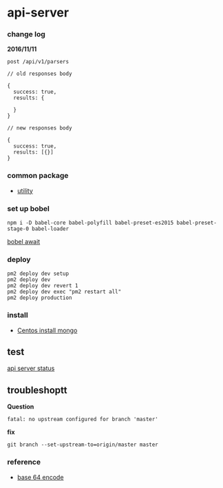 # api-server

### change log

**2016/11/11**

`post /api/v1/parsers`

```
// old responses body

{
  success: true,
  results: {

  }
}
```

```
// new responses body

{
  success: true,
  results: [{}]
}

```

### common package

* [utility](https://www.npmjs.com/package/utility)

### set up bobel

```
npm i -D babel-core babel-polyfill babel-preset-es2015 babel-preset-stage-0 babel-loader
```

[bobel await ](http://stackoverflow.com/questions/33527653/babel-6-regeneratorruntime-is-not-defined-with-async-await)

### deploy

```
pm2 deploy dev setup
pm2 deploy dev
pm2 deploy dev revert 1
pm2 deploy dev exec "pm2 restart all"
pm2 deploy production
```

### install

* [Centos install mongo](https://www.digitalocean.com/community/tutorials/how-to-install-mongodb-on-centos-7)

## test

[api server status](http://114.35.96.3/api/v2/scraper)

## troubleshoptt

**Question**

```
fatal: no upstream configured for branch 'master'
```

**fix**

```
git branch --set-upstream-to=origin/master master
```

### reference

* [base 64 encode](https://www.base64encode.org/)
